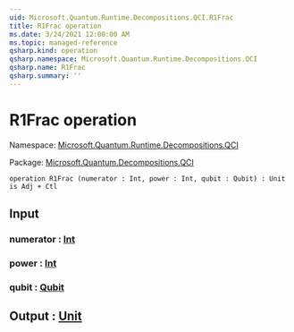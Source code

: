 ```yaml
---
uid: Microsoft.Quantum.Runtime.Decompositions.QCI.R1Frac
title: R1Frac operation
ms.date: 3/24/2021 12:00:00 AM
ms.topic: managed-reference
qsharp.kind: operation
qsharp.namespace: Microsoft.Quantum.Runtime.Decompositions.QCI
qsharp.name: R1Frac
qsharp.summary: ''
---
```


# R1Frac operation

Namespace: [Microsoft.Quantum.Runtime.Decompositions.QCI](xref:Microsoft.Quantum.Runtime.Decompositions.QCI)

Package: [Microsoft.Quantum.Decompositions.QCI](https://nuget.org/packages/Microsoft.Quantum.Decompositions.QCI)




```qsharp
operation R1Frac (numerator : Int, power : Int, qubit : Qubit) : Unit is Adj + Ctl
```


## Input

### numerator : [Int](xref:microsoft.quantum.lang-ref.int)




### power : [Int](xref:microsoft.quantum.lang-ref.int)




### qubit : [Qubit](xref:microsoft.quantum.lang-ref.qubit)





## Output : [Unit](xref:microsoft.quantum.lang-ref.unit)

